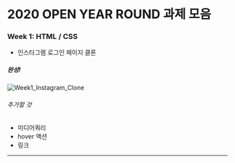 # 2020 OPEN YEAR ROUND 과제 모음


### Week 1: HTML / CSS

* 인스타그램 로그인 페이지 클론

##### 완성!
![Week1_Instagram_Clone](https://user-images.githubusercontent.com/60615552/80449240-86824380-8959-11ea-9e7d-010a718606a7.jpg)

###### 추가할 것
* 미디어쿼리
* hover 액션
* 링크

*****************************************************************************
